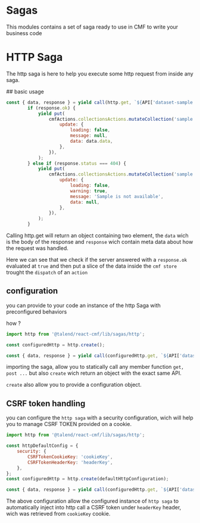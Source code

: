 # Sagas

This modules contains a set of saga ready to use in CMF to write your business code

# HTTP Saga

The http saga is here to help you execute some http request from inside any saga.

## basic usage

```javascript
const { data, response } = yield call(http.get, `${API['dataset-sample']}/${datasetId}`);
		if (response.ok) {
			yield put(
				cmfActions.collectionsActions.mutateCollection('sample', {
					update: {
						loading: false,
						message: null,
						data: data.data,
					},
				}),
			);
		} else if (response.status === 404) {
			yield put(
				cmfActions.collectionsActions.mutateCollection('sample', {
					update: {
						loading: false,
						warning: true,
						message: 'Sample is not available',
						data: null,
					},
				}),
			);
		}
```

Calling http.get will return an object containing two element, the `data` wich is the body of the response and `response` wich contain meta data about how the request was handled.

Here we can see that we check if the server answered with a `response.ok` evaluated at `true` and then put a slice of the data inside the `cmf store` trought the `dispatch` of an `action`

## configuration

you can provide to your code an instance of the http Saga with preconfigured behaviors

how ?

```javascript
import http from '@talend/react-cmf/lib/sagas/http';

const configuredHttp = http.create();

const { data, response } = yield call(configuredHttp.get, `${API['dataset-sample']}/${datasetId}`);
```

importing the saga, allow you to statically call any member function `get, post ...` but also `create` wich return an object with the exact same API.

`create` also allow you to provide a configuration object.

## CSRF token handling
you can configure the `http saga` with a security configuration, wich will help you to manage CSRF TOKEN provided on a cookie.

```javascript
import http from '@talend/react-cmf/lib/sagas/http';

const httpDefaultConfig = {
	security: {
		CSRFTokenCookieKey: 'cookieKey',
		CSRFTokenHeaderKey: 'headerKey',
	},
};
const configuredHttp = http.create(defaultHttpConfiguration);

const { data, response } = yield call(configuredHttp.get, `${API['dataset-sample']}/${datasetId}`);
```

The above configuration allow the configured instance of `http saga` to automatically inject into http call a CSRF token under `headerKey` header, wich was retrieved from `cookieKey` cookie.